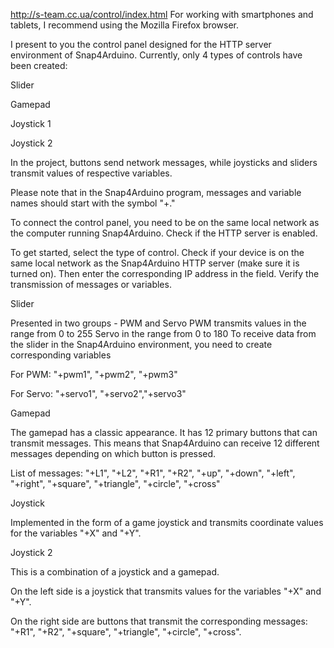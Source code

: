http://s-team.cc.ua/control/index.html
For working with smartphones and tablets, I recommend using the Mozilla Firefox browser.

I present to you the control panel designed for the HTTP server environment of Snap4Arduino. Currently, only 4 types of controls have been created:

Slider

Gamepad

Joystick 1

Joystick 2

In the project, buttons send network messages, while joysticks and sliders transmit values of respective variables.

Please note that in the Snap4Arduino program, messages and variable names should start with the symbol "+."

To connect the control panel, you need to be on the same local network as the computer running Snap4Arduino. Check if the HTTP server is enabled.

To get started, select the type of control. Check if your device is on the same local network as the Snap4Arduino HTTP server (make sure it is turned on). Then enter the corresponding IP address in the field. Verify the transmission of messages or variables.

Slider

Presented in two groups - PWM and Servo
PWM transmits values ​​in the range from 0 to 255
Servo in the range from 0 to 180
To receive data from the slider in the Snap4Arduino environment, you need to
create corresponding variables

For PWM:
"+pwm1", "+pwm2", "+pwm3"

For Servo:
"+servo1", "+servo2","+servo3"

Gamepad

The gamepad has a classic appearance.
It has 12 primary buttons that can transmit messages.
This means that Snap4Arduino can receive 12 different messages depending on which button is pressed.

List of messages: "+L1", "+L2", "+R1", "+R2", "+up", "+down", "+left", "+right", "+square", "+triangle", "+circle", "+cross"

Joystick

Implemented in the form of a game joystick and transmits coordinate values for the variables "+X" and "+Y".

Joystick 2

This is a combination of a joystick and a gamepad.

On the left side is a joystick that transmits values for the variables "+X" and "+Y".

On the right side are buttons that transmit the corresponding messages: "+R1", "+R2", "+square", "+triangle", "+circle", "+cross".
